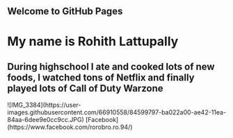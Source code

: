## Welcome to GitHub Pages
<h1> My name is Rohith Lattupally</h1>
<h2> During highschool I ate and cooked lots of new foods, I watched tons of Netflix and finally played lots of Call of Duty Warzone</h2>
![IMG_3384](https://user-images.githubusercontent.com/66910558/84599797-ba022a00-ae42-11ea-84aa-6dee9e0cc9cc.JPG)
[Facebook](https://www.facebook.com/rorobro.ro.94/)
